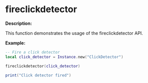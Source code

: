 # fireclickdetector

**Description:**

This function demonstrates the usage of the fireclickdetector API.

**Example:**

```lua
-- Fire a click detector
local click_detector = Instance.new("ClickDetector")

fireclickdetector(click_detector)

print("Click detector fired")
```
